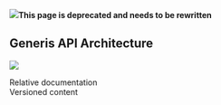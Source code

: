 <!--
parent: 'Documentation for core components'
created_at: '2010-12-02 16:27:34'
updated_at: '2013-03-13 12:58:49'
authors:
    - 'Jérôme Bogaerts'
tags:
    - 'Documentation for core components'
-->

![](http://forge.taotesting.com/attachments/download/760/attention.png)**This page is deprecated and needs to be rewritten**

Generis API Architecture
------------------------

![](http://forge.taotesting.com/attachments/download/762/GenerisCoreKernel.png)

Relative documentation\
Versioned content


